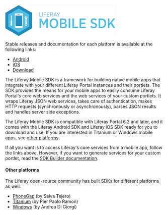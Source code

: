 ![Liferay Mobile SDK logo](logo.png)

Stable releases and documentation for each platform is available at the following
links:

- [Android](android/README.md)
- [iOS](ios/README.md)
- [Download](../../releases) 

The Liferay Mobile SDK is a framework for building native mobile apps that
integrate with your different Liferay Portal instances and their portlets. The
SDK provides the means for your mobile apps to easily consume Liferay Portal's
core web services and the web services of your custom portlets. It wraps Liferay
JSON web services, takes care of authentication, makes HTTP requests
(synchronously or asynchronously), parses JSON results and handles server side
exceptions.

The Liferay Mobile SDK is compatible with Liferay Portal 6.2 and
later, and it comes with the Liferay Android SDK and Liferay iOS SDK ready for
you to download and use. If you are interested in Titanium or Windows mobile
apps, see [other platforms](#other-platforms).

If all you want is to access Liferay's core services from a mobile app, follow
the links above. However, if you want to generate services for your custom
portlet, read the [SDK Builder documentation](builder/README.md).

#### Other platforms

The Liferay open-source community has built SDKs for different platforms as
well:

- [PhoneGap](https://github.com/salvatejero/cordova-liferay-plugin) (by Salva Tejero)
- [Titanium](https://www.npmjs.org/package/liferay-connector) (by Pier Paolo Ramon)
- [Windows](https://github.com/Ithildir/liferay-sdk-builder-windows) (by Andrea Di Giorgi)